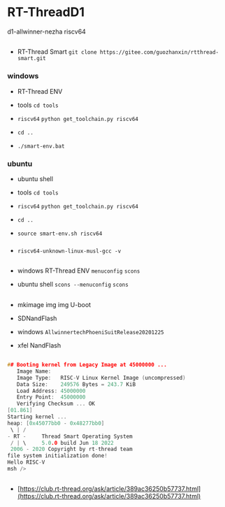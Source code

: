 # RT-ThreadD1

 d1-allwinner-nezha  riscv64 

## 

-  RT-Thread Smart `git clone https://gitee.com/guozhanxin/rtthread-smart.git`

### windows 

-  RT-Thread ENV 

-  tools  `cd tools`

-  `riscv64` `python get_toolchain.py riscv64`

-  `cd ..`

-  `./smart-env.bat`

### ubuntu 

-  ubuntu shell 

-  tools  `cd tools`

-  `riscv64` `python get_toolchain.py riscv64`

-  `cd ..`

-  `source smart-env.sh riscv64`

### 

- `riscv64-unknown-linux-musl-gcc -v`

## 

- windows RT-Thread ENV  `menuconfig` `scons` 

- ubuntu  shell  `scons --menuconfig`  `scons` 


## 

- mkimage  img img  U-boot 

- SDNandFlash

- windows `AllwinnertechPhoeniSuitRelease20201225`

-  xfel NandFlash

## 

```c
## Booting kernel from Legacy Image at 45000000 ...
   Image Name:   
   Image Type:   RISC-V Linux Kernel Image (uncompressed)
   Data Size:    249576 Bytes = 243.7 KiB
   Load Address: 45000000
   Entry Point:  45000000
   Verifying Checksum ... OK
[01.861]
Starting kernel ...
heap: [0x45077bb0 - 0x48277bb0]
 \ | /
- RT -     Thread Smart Operating System
 / | \     5.0.0 build Jun 18 2022
 2006 - 2020 Copyright by rt-thread team
file system initialization done!
Hello RISC-V
msh />

```

## 

- [https://club.rt-thread.org/ask/article/389ac36250b57737.html](https://club.rt-thread.org/ask/article/389ac36250b57737.html)





